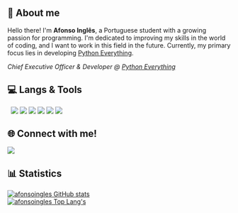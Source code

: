 ## 👋 About me
Hello there! I'm **Afonso Inglês**, a Portuguese student with a growing passion for programming. I'm dedicated to improving my skills in the world of coding, and I want to work in this field in the future. Currently, my primary focus lies in developing [Python Everything](https://pythoneverything.com).

*Chief Executive Officer & Developer @ [Python Everything](https://pythoneverything.com/)*


## 💻 Langs & Tools
<p>
    &nbsp
    <img src="https://img.shields.io/badge/JavaScript-F7DF1E?style=for-the-badge&logo=javascript&logoColor=black" />
    <img src="https://img.shields.io/badge/TypeScript-3178C6?style=for-the-badge&logo=typescript&logoColor=white" />
    <img src="https://img.shields.io/badge/HTML-E34F26?style=for-the-badge&logo=html5&logoColor=white" />
    <img src="https://img.shields.io/badge/CSS-1572B6?style=for-the-badge&logo=css3&logoColor=white" />
    <img src="https://img.shields.io/badge/Python-1572B6?style=for-the-badge&logo=python&logoColor=white" />
    <img src="https://img.shields.io/badge/Mongo_DB-darkgreen?style=for-the-badge&logo=mongodb&logoColor=white" />   
    
  
</p>

## 🌐 Connect with me!
<p>
    <a href="mailto:afonsorodriguesingles@gmail.com"><img src="https://img.shields.io/badge/Email-FFFFFF?style=for-the-badge&logo=mail&logoColor=white" /></a>
    
</p>


## 📊 Statistics
[![afonsoingles GitHub stats](https://github-readme-stats.vercel.app/api?username=afonsoingles&show_icons=true&count_private=true&include_all_commits=true&theme=github_dark&hide_border=true)](https://github.com/afonsoingles)
<br />
[![afonsoingles Top Lang's](https://github-readme-stats.vercel.app/api/top-langs/?username=afonsoingles&layout=compact&show_icons=true&theme=github_dark&hide_border=true)](https://github.com/afonsoingles)
